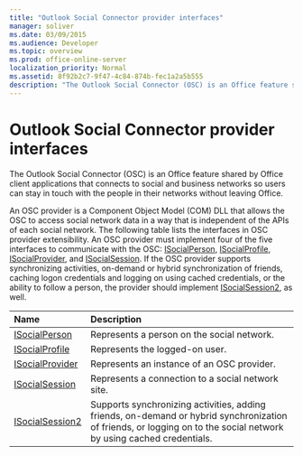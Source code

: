 ```yaml
---
title: "Outlook Social Connector provider interfaces"
manager: soliver
ms.date: 03/09/2015
ms.audience: Developer
ms.topic: overview
ms.prod: office-online-server
localization_priority: Normal
ms.assetid: 8f92b2c7-9f47-4c84-874b-fec1a2a5b555
description: "The Outlook Social Connector (OSC) is an Office feature shared by Office client applications that connects to social and business networks so users can stay in touch with the people in their networks without leaving Office."
---
```


# Outlook Social Connector provider interfaces

The Outlook Social Connector (OSC) is an Office feature shared by Office client applications that connects to social and business networks so users can stay in touch with the people in their networks without leaving Office. 
  
An OSC provider is a Component Object Model (COM) DLL that allows the OSC to access social network data in a way that is independent of the APIs of each social network. The following table lists the interfaces in OSC provider extensibility. An OSC provider must implement four of the five interfaces to communicate with the OSC: [ISocialPerson](isocialpersoniunknown.md), [ISocialProfile](isocialprofileisocialperson.md), [ISocialProvider](isocialprovideriunknown.md), and [ISocialSession](isocialsessioniunknown.md). If the OSC provider supports synchronizing activities, on-demand or hybrid synchronization of friends, caching logon credentials and logging on using cached credentials, or the ability to follow a person, the provider should implement [ISocialSession2](isocialsession2iunknown.md), as well.
  
|**Name**|**Description**|
|:-----|:-----|
|[ISocialPerson](isocialpersoniunknown.md) <br/> |Represents a person on the social network.  <br/> |
|[ISocialProfile](isocialprofileisocialperson.md) <br/> |Represents the logged-on user.  <br/> |
|[ISocialProvider](isocialprovideriunknown.md) <br/> |Represents an instance of an OSC provider.  <br/> |
|[ISocialSession](isocialsessioniunknown.md) <br/> |Represents a connection to a social network site.  <br/> |
|[ISocialSession2](isocialsession2iunknown.md) <br/> |Supports synchronizing activities, adding friends, on-demand or hybrid synchronization of friends, or logging on to the social network by using cached credentials.  <br/> |
   

